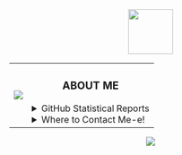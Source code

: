 <div align="center">
   <a href="https://namemc.com/Auuki.2">
   <img align="center" src="https://cravatar.eu/helmhead/auuki/600", width="80">
   </a>
   <table>
      <td><a href="https://spoti.fi/3rqvvVD">
         <img src="https://novatorem-three-sooty.vercel.app/api/spotify">
         </a>
      </td>
      <td>
         <h3 align="center">ABOUT ME</h3>
         <details>
            <summary>GitHub Statistical Reports</summary>
            <p align="center">
               <img align="center" src="https://bit.ly/3sXVC6v">
               <img align="center" src="https://bit.ly/2OuIyXl">
            </p>
         </details>
         <details>
            <summary>Where to Contact Me-e!</summary>
            <p align="center"><a href="https://discord.gg/ePmNxnQ">
               <img align="center" src="https://bit.ly/30m9b3p">
               </a>
            </p>
            <ul> 
               <li>You can also contact me via <a href="mailto:snowgangers@gmail.com">email</a></li>
            </ul>
         </details>
      </td>
   </table>
   <a href="https://ko-fi.com/auuki">
   <img align="center" src="https://bit.ly/3c9otOD"/>
   </a>
</div>
